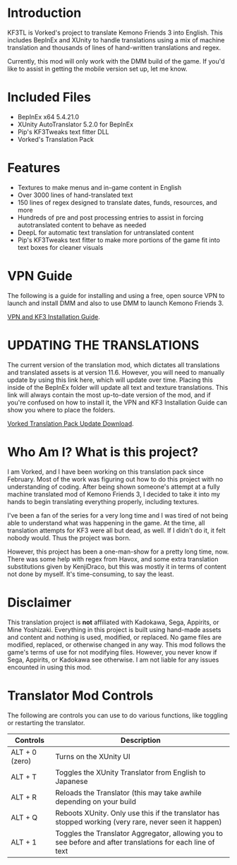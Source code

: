 # Introduction

KF3TL is Vorked's project to translate Kemono Friends 3 into English. This includes BepInEx and XUnity to handle translations using a mix of machine translation and thousands of lines of hand-written translations and regex.

Currently, this mod will only work with the DMM build of the game. If you'd like to assist in getting the mobile version set up, let me know.

# Included Files

- BepInEx x64 5.4.21.0
- XUnity AutoTranslator 5.2.0 for BepInEx
- Pip's KF3Tweaks text fitter DLL
- Vorked's Translation Pack

# Features

- Textures to make menus and in-game content in English
- Over 3000 lines of hand-translated text
- 150 lines of regex designed to translate dates, funds, resources, and more
- Hundreds of pre and post processing entries to assist in forcing autotranslated content to behave as needed
- DeepL for automatic text translation for untranslated content
- Pip's KF3Tweaks text fitter to make more portions of the game fit into text boxes for cleaner visuals

# VPN Guide

The following is a guide for installing and using a free, open source VPN to launch and install DMM and also to use DMM to launch Kemono Friends 3.

[VPN and KF3 Installation Guide](https://docs.google.com/document/d/1773ZAVFi_7vpdzvmw0-f6AugXyMstshqB3m2tIY-hgI/edit).

# UPDATING THE TRANSLATIONS

The current version of the translation mod, which dictates all translations and translated assets is at version 11.6. However, you will need to manually update by using this link here, which will update over time. Placing this inside of the BepInEx folder will update all text and texture translations. This link will always contain the most up-to-date version of the mod, and if you're confused on how to install it, the VPN and KF3 Installation Guide can show you where to place the folders.

[Vorked Translation Pack Update Download](https://www.mediafire.com/file/tac7i2ly13rwx2t/Vorked+Translation+Pack.zip/file).


# Who Am I? What is this project?

I am Vorked, and I have been working on this translation pack since February. Most of the work was figuring out how to do this project with no understanding of coding. After being shown someone's attempt at a fully machine translated mod of Kemono Friends 3, I decided to take it into my hands to begin translating everything properly, including textures.

I've been a fan of the series for a very long time and I was tired of not being able to understand what was happening in the game. At the time, all translation attempts for KF3 were all but dead, as well. If I didn't do it, it felt nobody would. Thus the project was born.

However, this project has been a one-man-show for a pretty long time, now. There was some help with regex from Havox, and some extra translation substitutions given by KenjiDraco, but this was mostly it in terms of content not done by myself. It's time-consuming, to say the least.

# Disclaimer

This translation project is **not** affiliated with Kadokawa, Sega, Appirits, or Mine Yoshizaki.
Everything in this project is built using hand-made assets and content and nothing is used, modified, or replaced.
No game files are modified, replaced, or otherwise changed in any way.
This mod follows the game's terms of use for not modifying files. However, you never know if Sega, Appirits, or Kadokawa see otherwise.
I am not liable for any issues encounted in using this mod.

# Translator Mod Controls

The following are controls you can use to do various functions, like toggling or restarting the translator.

| Controls  | Description |
| ------------- | ------------- |
| ALT + 0 (zero)  | Turns on the XUnity UI  |
| ALT + T  | Toggles the XUnity Translator from English to Japanese  |
| ALT + R | Reloads the Translator (this may take awhile depending on your build |
| ALT + Q | Reboots XUnity. Only use this if the translator has stopped working (very rare, never seen it happen) |
| ALT + 1 | Toggles the Translator Aggregator, allowing you to see before and after translations for each line of text |
